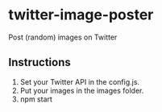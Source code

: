 # twitter-image-poster
Post (random) images on Twitter

## Instructions
1. Set your Twitter API in the config.js.
2. Put your images in the images folder.
3. npm start